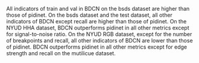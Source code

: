 All indicators of train and val in BDCN on the bsds dataset are higher than those of pidinet.
On the bsds dataset and the test dataset, all other indicators of BDCN except recall are higher than those of pidinet.
On the NYUD HHA dataset, BDCN outperforms pidinet in all other metrics except for signal-to-noise ratio.
On the NYUD RGB dataset, except for the number of breakpoints and recall, all other indicators of BDCN are lower than those of pidinet.
BDCN outperforms pidinet in all other metrics except for edge strength and recall on the mutilicue dataset.
